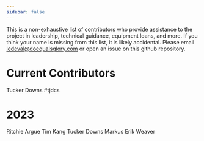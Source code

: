 ```yaml
---
sidebar: false
---
```



This is a non-exhaustive list of contributors who provide assistance to the project in leadership, technical guidance, equipment loans, and more. If you think your name is missing from this list, it is likely accidental. Please email ledeval@doequalsglory.com or open an issue on this github 
repository. 

# Current Contributors

Tucker Downs #tjdcs
# 2023

Ritchie Argue
Tim Kang 
Tucker Downs 
Markus
Erik Weaver
